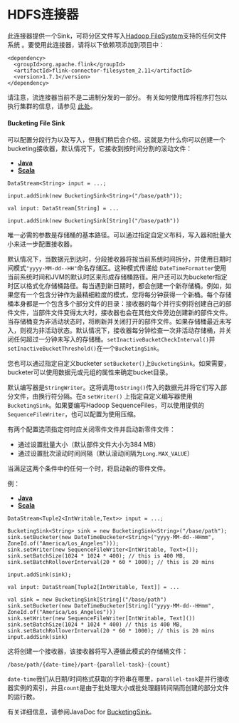 

# HDFS连接器


此连接器提供一个Sink，可将分区文件写入[Hadoop FileSystem](http://hadoop.apache.org)支持的任何文件系统 。要使用此连接器，请将以下依赖项添加到项目中：



```
<dependency>
  <groupId>org.apache.flink</groupId>
  <artifactId>flink-connector-filesystem_2.11</artifactId>
  <version>1.7.1</version>
</dependency>
```



请注意，流连接器当前不是二进制分发的一部分。 有关如何使用库将程序打包以执行集群的信息，请参见 [此处](https://flink.sojb.cn/dev/linking.html)。

#### Bucketing File Sink

可以配置分段行为以及写入，但我们稍后会介绍。这就是为什么你可以创建一个bucketing接收器，默认情况下，它接收到按时间分割的滚动文件：

*   [**Java**](#tab_java_0)
*   [**Scala**](#tab_scala_0)



```
DataStream<String> input = ...;

input.addSink(new BucketingSink<String>("/base/path"));
```





```
val input: DataStream[String] = ...

input.addSink(new BucketingSink[String]("/base/path"))
```



唯一必需的参数是存储桶的基本路径。可以通过指定自定义布料，写入器和批量大小来进一步配置接收器。

默认情况下，当数据元到达时，分段接收器将按当前系统时间拆分，并使用日期时间模式`"yyyy-MM-dd--HH"`命名存储区。这种模式传递给 `DateTimeFormatter`使用当前系统时间和JVM的默认时区来形成存储桶路径。用户还可以为bucketer指定时区以格式化存储桶路径。每当遇到新日期时，都会创建一个新存储桶。例如，如果您有一个包含分钟作为最精细粒度的模式，您将每分钟获得一个新桶。每个存储桶本身都是一个包含多个部分文件的目录：接收器的每个并行实例将创建自己的部件文件，当部件文件变得太大时，接收器也会在其他文件旁边创建新的部件文件。当存储桶变为非活动状态时，将刷新并关闭打开的部件文件。如果存储桶最近未写入，则视为非活动状态。默认情况下，接收器每分钟检查一次非活动存储桶，并关闭任何超过一分钟未写入的存储桶。`setInactiveBucketCheckInterval()`并 `setInactiveBucketThreshold()`在一个`BucketingSink`。

您也可以通过指定自定义bucketer `setBucketer()`上`BucketingSink`。如果需要，bucketer可以使用数据元或元组的属性来确定bucket目录。

默认编写器是`StringWriter`。这将调用`toString()`传入的数据元并将它们写入部分文件，由换行符分隔。在a `setWriter()` 上指定自定义编写器使用`BucketingSink`。如果要编写Hadoop SequenceFiles，可以使用提供的 `SequenceFileWriter`，也可以配置为使用压缩。

有两个配置选项指定何时应关闭零件文件并启动新零件文件：

*   通过设置批量大小（默认部件文件大小为384 MB）
*   通过设置批次滚动时间间隔（默认滚动间隔为`Long.MAX_VALUE`）

当满足这两个条件中的任何一个时，将启动新的零件文件。

例：

*   [**Java**](#tab_java_1)
*   [**Scala**](#tab_scala_1)



```
DataStream<Tuple2<IntWritable,Text>> input = ...;

BucketingSink<String> sink = new BucketingSink<String>("/base/path");
sink.setBucketer(new DateTimeBucketer<String>("yyyy-MM-dd--HHmm", ZoneId.of("America/Los_Angeles")));
sink.setWriter(new SequenceFileWriter<IntWritable, Text>());
sink.setBatchSize(1024 * 1024 * 400); // this is 400 MB,
sink.setBatchRolloverInterval(20 * 60 * 1000); // this is 20 mins

input.addSink(sink);
```





```
val input: DataStream[Tuple2[IntWritable, Text]] = ...

val sink = new BucketingSink[String]("/base/path")
sink.setBucketer(new DateTimeBucketer[String]("yyyy-MM-dd--HHmm", ZoneId.of("America/Los_Angeles")))
sink.setWriter(new SequenceFileWriter[IntWritable, Text]())
sink.setBatchSize(1024 * 1024 * 400) // this is 400 MB, sink.setBatchRolloverInterval(20 * 60 * 1000); // this is 20 mins 
input.addSink(sink)
```



这将创建一个接收器，该接收器将写入遵循此模式的存储桶文件：



```
/base/path/{date-time}/part-{parallel-task}-{count}
```



`date-time`我们从日期/时间格式获取的字符串在哪里，`parallel-task`是并行接收器实例的索引，并且`count`是由于批处理大小或批处理翻转间隔而创建的部分文件的运行数。

有关详细信息，请参阅JavaDoc for [BucketingSink](http://flink.apache.org/docs/latest/api/java/org/apache/flink/streaming/connectors/fs/bucketing/BucketingSink.html)。

